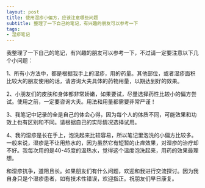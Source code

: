 ```yaml
---
layout: post
title: 使用湿疹小偏方，应该注意哪些问题
subtitle: 整理了一下自己的笔记，有兴趣的朋友可以参考一下
tags: 
- 湿疹笔记
---
```


我整理了一下自己的笔记，有兴趣的朋友可以参考一下，不过请一定要注意以下几个小问题：

1、所有小方法中，都是根据我手上的湿疹，用的药量。其他部位，或者湿疹面积比较大的朋友使用的话，请咨询大夫具体的药物用量，以期达到好的效果。

2、小朋友们的皮肤和身体都非常娇嫩，如果要试，尽量选择药性比较小的偏方尝试。使用之前，一定要咨询大夫。用法和用量都需要非常严谨！

3、我笔记中记录的全是自己的体会心得，因为每个人的体质不同，可能效果和功效上也有区别和不同。请根据自己的实际情况选择试用。

4、我的湿疹是长在手上，泡洗起来比较容易，所以笔记里泡洗的小偏方比较多。一般来说，湿疹是不让用热水的，因为虽然它有短暂的止痒效果，对湿疹的治疗却不好。我每次用的是40-45度的温热水，觉得这个温度泡洗起来，用药的效果最理想。

和湿疹抗争，道阻且长。如果朋友们有什么问题，欢迎和我进行交流探讨。因为我自身只是个湿疹患者，如有技术性错误，欢迎指正。祝朋友们早日康复。
